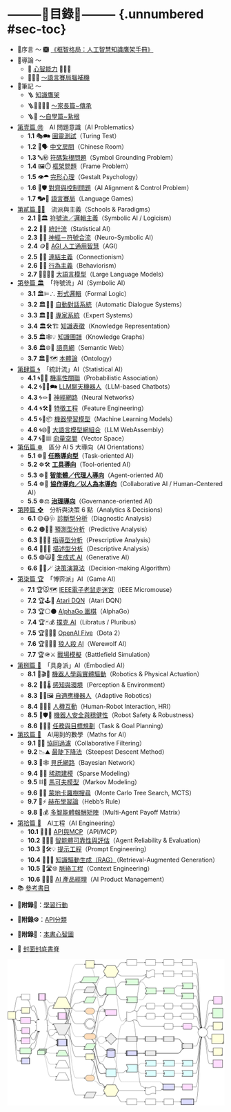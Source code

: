 # ⸻📖目錄📑⸻ {.unnumbered #sec-toc}
* 🤗序言 〜  🙩 [《框智格局：人工智慧知識鷹架手冊》](index.zh-hant.md)
* 💬導論 〜 
	* 🧠 [心智能力](notes-mind.zh-hant.md) 🐸🐘🧘
	* 🧠🧞‍♀️ [〜語言賽局腦補機](hypothesis-mental_fill-in.zh-hant.html)
* 📑筆記 〜
	* 🪜 [知識鷹架](notes-action.zh-hant.md)
	* 🪜👨‍👩‍👧‍👦 [〜家長篇~傳承](notes-action_for_parents.zh-hant.md)
	* 🪜🧘 [〜自學篇~紥根](notes-action_for_learners.zh-hant.md)
* [第壹篇 ㉄](01----problematics.zh-hant.md)　AI 問題意識（AI Problematics）
	* **1.1** 🎭🗪 [圖靈測試](01-01-Turing_Test.zh-hant.md)（Turing Test）
	* **1.2** 🧱🗣️ [中文房間](01-02-Chinese_Room.zh-hant.md)（Chinese Room）
	* **1.3** 🔤㊙️ [符碼紮根問題](01-03-Symbol_Grounding_Problem.zh-hant.md)（Symbol Grounding Problem）
	* **1.4** 🖼️⏱️ [框架問題](01-04-Frame_Problem.zh-hant.md)（Frame Problem）
	* **1.5** 👁️⯊ [完形心理](01-05-Gestalt_Psychology.zh-hant.md)（Gestalt Psychology）
	* **1.6** 🎯🛡️ [對齊與控制問題](01-06-Alignment_Control_Problem.zh-hant.md)（AI Alignment & Control Problem）
	* **1.7** 🗫🎲 [語言賽局](01-07-Language_Games.zh-hant.md)（Language Games）
* [第貳篇 🎏🏮](02----schools_paradigms.zh-hant.md)　流派與主義（Schools & Paradigms）
	* **2.1** 🎏🏛️ [符號流／邏輯主義](02-01-symbolic_ai.zh-hant.md)（Symbolic AI / Logicism）
	* **2.2** 🎏🌀 [統計流](02-02-statistical_ai.zh-hant.md)（Statistical AI）
	* **2.3** 🎏🧠 [神經－符號合流](02-03-neurosymbolic_ai.zh-hant.md)（Neuro-Symbolic AI）
	* **2.4** 🪙🫣 [AGI 人工通用智慧](02-04-agi.zh-hant.md)（AGI）
	* **2.5** 🏮🧬 [連結主義](02-05-connectionism.zh-hant.md)（Connectionism）
	* **2.6** 🏮💪 [行為主義](02-06-behaviorism.zh-hant.md)（Behaviorism）
	* **2.7** 😵‍💫🧞‍♀️ [大語言模型](02-07-large_language_models.zh-hant.md)（Large Language Models）
* [第參篇 🏛️](03----symbolic_ai.zh-hant.md)　「符號流」AI（Symbolic AI）
	* **3.1** 🏛️⊨∴ [形式邏輯](03-01-formal_logic.zh-hant.md)（Formal Logic）
	* **3.2** 🏛️🤖💬 [自動對話系統](03-02-automatic_dialogue_systems.zh-hant.md)（Automatic Dialogue Systems）
	* **3.3** 🏛️🎁🧠 [專家系統](03-03-expert_systems.zh-hant.md)（Expert Systems）
	* **3.4** 🏛️🛠️🏗️ [知識表徵](03-04-knowledge_representation.zh-hant.md)（Knowledge Representation）
	* **3.5** 🏛️🕸💡 [知識圖譜](03-04-knowledge_representation.zh-hant.md)（Knowledge Graphs）
	* **3.6** 🏛️🌐🔗 [語意網](03-06-semantic_web.zh-hant.md)（Semantic Web）
	* **3.7** 🏛️🌌🗺️ [本體論](03-07-ontology.zh-hant.md)（Ontology）
* [第肆篇 🌀](04----statistical_ai.zh-hant.md)　「統計流」AI（Statistical AI）
	* **4.1** 🌀🎲🌿 [機率性關聯](04-01-probabilistic_association.zh-hant.md)（Probabilistic Association）
	* **4.2** 🌀🧞‍♀️🗪 [LLM聊天機器人](04-02-llm_chatbots.zh-hant.md)（LLM-based Chatbots）
	* **4.3** 🌀🪢🧠 [神經網路](04-03-neural_networks.zh-hant.md)（Neural Networks）
	* **4.4** 🌀🛠️🤏 [特徵工程](04-04-feature_engineering.zh-hant.md)（Feature Engineering）
	* **4.5** 🌀🤖📦 [機器學習模型](04-05-machine_learning_models.zh-hant.md)（Machine Learning Models）
	* **4.6** 🌀🌐🔗 [大語言模型網組合](04-06-llm_webassembly.zh-hant.md)（LLM WebAssembly）
	* **4.7** 🌀🌌▦ [向量空間](04-07-vector_space.zh-hant.md)（Vector Space）
* [第伍篇 ☸](05----ai_orientations.zh-hant.md)　區分 AI 5 大導向（AI Orientations）
	* **5.1** ☸🎯 **[任務導向型](05-01-oriented_task.zh-hant.md)**（Task-oriented AI）
	* **5.2** ☸🛠 **[工具導向](05-02-oriented_tool.zh-hant.md)**（Tool-oriented AI）
	* **5.3** ☸🤖 **[智能體／代理人導向](05-03-oriented_agent.zh-hant.md)**（Agent-oriented AI）
	* **5.4** ☸🤝 **[協作導向／以人為本導向](05-04-oriented_collaborative.zh-hant.md)**（Collaborative AI / Human-Centered AI）
	* **5.5** ☸⚖️ **[治理導向](05-05-oriented_governance.zh-hant.md)**（Governance-oriented AI）
* [第陸篇 ❖](06----analytics_decisions.zh-hant.md)　分析與決策 6 點（Analytics & Decisions）
	* **6.1** 🟡😷🩺 [診斷型分析](06-01-analysis_diagnostic.zh-hant.md)（Diagnostic Analysis）
	* **6.2** 🟠🤠🔮 [預測型分析](06-02-analysis_predictive.zh-hant.md)（Predictive Analysis）
	* **6.3** 🔴🧐🧭 [指導型分析](06-03-analysis_prescriptive.zh-hant.md)（Prescriptive Analysis）
	* **6.4** 🔵🤓📘 [描述型分析](06-04-analysis_descriptive.zh-hant.md)（Descriptive Analysis）
	* **6.5** 🟣🙀🎨 [生成式 AI](06-05-analysis_generative.zh-hant.md)（Generative AI）
	* **6.6** 🔁😽🪄  [決策演算法](06-06-decision_making_algorithm.zh-hant.md)（Decision-making Algorithm）
* [第柒篇 🏆](07----game_ai.zh-hant.md)　「博弈派」AI（Game AI）
	* **7.1** 🏆🐭🗺️ [IEEE電子老鼠走迷宮](07-01-ieee_micromouse.zh-hant.md)（IEEE Micromouse）  
	* **7.2** 🏆🕹️👾 [Atari DQN](07-02-atari_dqn.zh-hant.md)（Atari DQN）  
	* **7.3** 🏆⚪⚫ [AlphaGo 圍棋](07-03-alphago.zh-hant.md)（AlphaGo）  
	* **7.4** 🏆🃏💰 [撲克 AI](07-04-poker_ai.zh-hant.md)（Libratus / Pluribus）  
	* **7.5** 🏆🧙‍♂🥷 [OpenAI Five](07-05-openai_five.zh-hant.md)（Dota 2）  
	* **7.6** 🏆🐺🧑‍🌾 [狼人殺 AI](07-06-werewolf_ai.zh-hant.md)（Werewolf AI）  
	* **7.7** 🏆🪖⚔️ [戰場模擬](07-07-battlefield_simulation.zh-hant.md)（Battlefield Simulation）
* [第捌篇 🦾](08----embodied_ai.zh-hant.md)　「具身派」AI（Embodied AI）
	* **8.1** 🦾🎬🔋 [機器人學與實體驅動](08-01-robotics_and_physical_actuation.zh-hant.md)（Robotics & Physical Actuation）
	* **8.2** 🦾📡🌡️ [感知與環境](08-02-perception_and_environment.zh-hant.md)（Perception & Environment）
	* **8.3** 🦾🔄🖼️ [自適應機器人](08-03-adaptive_robotics.zh-hant.md)（Adaptive Robotics）
	* **8.4** 🦾🤝💪 [人機互動](08-04-human_robot_interaction.zh-hant.md)（Human-Robot Interaction, HRI）
	* **8.5** 🦾🛡️🚨 [機器人安全與穩健性](08-05-robot_safety_and_robustness.zh-hant.md)（Robot Safety & Robustness）
	* **8.6** 🦾🧭🎯 [任務與目標規劃](08-06-robot_tasks_and_goals.zh-hant.md)（Task & Goal Planning）
* [第玖篇 📐](09----ai_math.zh-hant.md)　AI用到的數學（Maths for AI）
	* **9.1** 🤝🚿 [協同過濾](09-01-collaborative_filtering.zh-hant.md)（Collaborative Filtering）
	* **9.2** 📉⛰️ [最陡下降法](09-02-steepest_descent_method.zh-hant.md)（Steepest Descent Method）
	* **9.3** 🔮🕸️ [貝氏網路](09-03-bayesian_network.zh-hant.md)（Bayesian Network）
	* **9.4** 🧹🧩 [稀疏建模](09-04-sparse_modeling.zh-hant.md)（Sparse Modeling）
	* **9.5** ⛓️🔄 [馬可夫模型](09-05-markov_modeling.zh-hant.md)（Markov Modeling）
	* **9.6** 🌲🧭 [蒙地卡羅樹搜尋](09-06-monte_carlo_tree_search.zh-hant.md)（Monte Carlo Tree Search, MCTS）
	* **9.7** 🧠⚡ [赫布學習論](09-07-hebb_rule.zh-hant.md)（Hebb’s Rule）
	* **9.8** 🧮💰 [多智能體報酬矩陣](09-08-multi_agent_payoff_matrix.zh-hant.md)（Multi-Agent Payoff Matrix）
* [第拾篇 🌉](10----ai_engineering.zh-hant.md)　AI工程（AI Engineering）
	* **10.1** 🌉🔗🔐 [API與MCP](10-01-API_MCP.zh-hant.md)（API/MCP）
	* **10.2** 🌉🤖🚨 [智能體可靠性與評估](10-02-agent_reliability_evaluation.zh-hant.md)（Agent Reliability & Evaluation）
	* **10.3** 🌉🛠️💡 [提示工程](10-03-prompt_engineering.zh-hant.md)（Prompt Engineering）
	* **10.4** 🌉🔗📝 [知識驅動生成（RAG）](10-04-retrieval_augmented_generation.zh-hant.md)（Retrieval-Augmented Generation）
	* **10.5** 🌉🛣🌐 [脈絡工程](10-05-context_engineering.zh-hant.md)（Context Engineering） 
	* **10.6** 🎁🚀🌱 [AI 產品經理](10-06-AI_PM.zh-hant.md)（AI Product Management）
* 📚 [參考書目](references.zh-hant.qmd)
- **🔖附錄💪**：[學習行動](appendix_action.zh-hant.md)
* **🔖附錄⚙**：[API分類](appendix_API.zh-hant.md)
- **🔖附錄🌌**：[本書心智圖](appendix_mindmap.zh-hant.qmd)
* 📔 [封面封底書脊](cover_back.zh-hant.md)

![](images/mind_map.svg)
